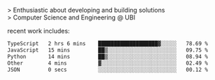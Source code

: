 
<!--<img width="1415" height="100" alt="blu" src="https://github.com/rdsilva01/rdsilva01/assets/101207588/deb060e5-d035-4f09-b511-e3f50605b207">-->

\> Enthusiastic about developing and building solutions <br>
\> Computer Science and Engineering @ UBI

<!-- <a href="https://www.rodrigosilva.live/">personal website</a> 🏁 -->

<!-- ![](https://komarev.com/ghpvc/?username=rdsilva01) -->

recent work includes:
<!--START_SECTION:waka-->

```txt
TypeScript   2 hrs 6 mins    ███████████████████▓░░░░░   78.69 %
JavaScript   15 mins         ██▒░░░░░░░░░░░░░░░░░░░░░░   09.75 %
Python       14 mins         ██▒░░░░░░░░░░░░░░░░░░░░░░   08.94 %
Other        4 mins          ▓░░░░░░░░░░░░░░░░░░░░░░░░   02.49 %
JSON         0 secs          ░░░░░░░░░░░░░░░░░░░░░░░░░   00.12 %
```

<!--END_SECTION:waka-->


